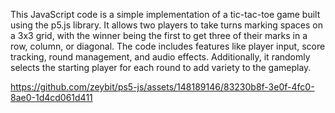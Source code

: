 This JavaScript code is a simple implementation of a tic-tac-toe game built using the p5.js library. It allows two players to take turns marking spaces on a 3x3 grid, with the winner being the first to get three of their marks in a row, column, or diagonal. The code includes features like player input, score tracking, round management, and audio effects. Additionally, it randomly selects the starting player for each round to add variety to the gameplay.

https://github.com/zeybit/ps5-js/assets/148189146/83230b8f-3e0f-4fc0-8ae0-1d4cd061d411
